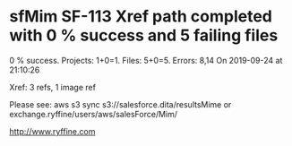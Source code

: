 # sfMim SF-113 Xref path completed with 0 % success and 5 failing files

0 % success. Projects: 1+0=1.  Files: 5+0=5. Errors: 8,14  On 2019-09-24 at 21:10:26

Xref: 3 refs, 1 image ref

Please see: aws s3 sync s3://salesforce.dita/resultsMime or exchange.ryffine/users/aws/salesForce/Mim/

http://www.ryffine.com
